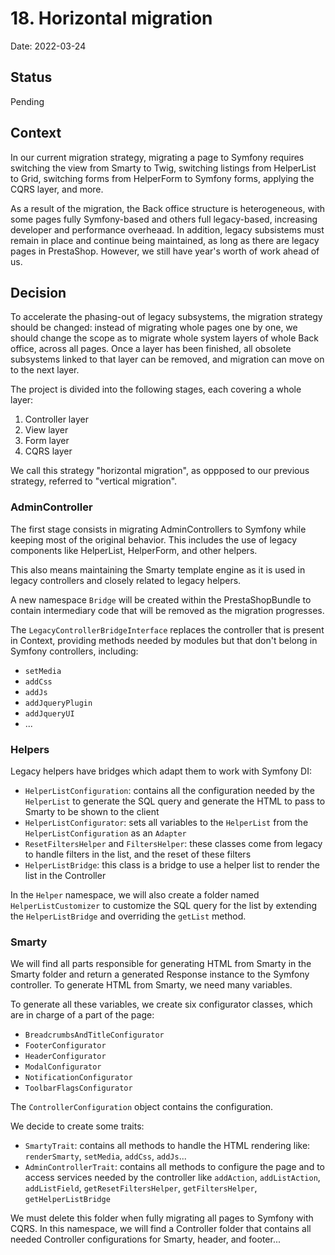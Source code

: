 # 18. Horizontal migration

Date: 2022-03-24

## Status

Pending

## Context

In our current migration strategy, migrating a page to Symfony requires switching the view from Smarty to Twig, switching listings from HelperList to Grid, switching forms from HelperForm to Symfony forms, applying the CQRS layer, and more. 

As a result of the migration, the Back office structure is heterogeneous, with some pages fully Symfony-based and others full legacy-based, increasing developer and performance overheaad. In addition, legacy subsistems must remain in place and continue being maintained, as long as there are legacy pages in PrestaShop. However, we still have year's worth of work ahead of us.

## Decision

To accelerate the phasing-out of legacy subsystems, the migration strategy should be changed: instead of migrating whole pages one by one, we should change the scope as to migrate whole system layers of whole Back office, across all pages. Once a layer has been finished, all obsolete subsystems linked to that layer can be removed, and migration can move on to the next layer.

The project is divided into the following stages, each covering a whole layer:

1. Controller layer
2. View layer
3. Form layer
4. CQRS layer

We call this strategy "horizontal migration", as oppposed to our previous strategy, referred to "vertical migration".

### AdminController

The first stage consists in migrating AdminControllers to Symfony while keeping most of the original behavior. This includes the use of legacy components like HelperList, HelperForm, and other helpers.

This also means maintaining the Smarty template engine as it is used in legacy controllers and closely related to legacy helpers.

A new namespace `Bridge` will be created within the PrestaShopBundle to contain intermediary code that will be removed as the migration progresses.

The `LegacyControllerBridgeInterface` replaces the controller that is present in Context, providing methods needed by modules but that don't belong in Symfony controllers, including:

- `setMedia`
- `addCss`
- `addJs`
- `addJqueryPlugin`
- `addJqueryUI`
- ...

### Helpers

Legacy helpers have bridges which adapt them to work with Symfony DI:

- `HelperListConfiguration`: contains all the configuration needed by the `HelperList` to generate the SQL query and generate the HTML to pass to Smarty to be shown to the client
- `HelperListConfigurator`: sets all variables to the `HelperList` from the `HelperListConfiguration` as an `Adapter`
- `ResetFiltersHelper` and `FiltersHelper`: these classes come from legacy to handle filters in the list, and the reset of these filters
- `HelperListBridge`: this class is a bridge to use a helper list to render the list in the Controller

In the `Helper` namespace, we will also create a folder named `HelperListCustomizer` to customize the SQL query for the list by extending the `HelperListBridge` and overriding the `getList` method.

### Smarty

We will find all parts responsible for generating HTML from Smarty in the Smarty folder and return a generated Response instance to the Symfony controller. To generate HTML from Smarty, we need many variables.

To generate all these variables, we create six configurator classes, which are in charge of a part of the page:

- `BreadcrumbsAndTitleConfigurator`
- `FooterConfigurator`
- `HeaderConfigurator`
- `ModalConfigurator`
- `NotificationConfigurator`
- `ToolbarFlagsConfigurator`

The `ControllerConfiguration` object contains the configuration.

We decide to create some traits:

- `SmartyTrait`: contains all methods to handle the HTML rendering like: `renderSmarty`, `setMedia`, `addCss`, `addJs`...
- `AdminControllerTrait`: contains all methods to configure the page and to access services needed by the controller like `addAction`, `addListAction`, `addListField`, `getResetFiltersHelper`, `getFiltersHelper`, `getHelperListBridge`

We must delete this folder when fully migrating all pages to Symfony with CQRS. In this namespace, we will find a Controller folder that contains all needed Controller configurations for Smarty, header, and footer...
